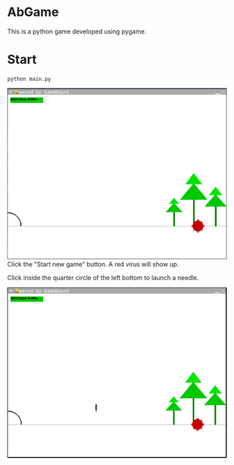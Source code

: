 # AbGame
This is a python game developed using pygame.

# Start
```commandline
python main.py
```
![start](images/start.png)
Click the "Start new game" button. A red virus will show up.

Click inside the quarter circle of the left bottom to launch a needle.

![running](images/running.png)
